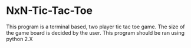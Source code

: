 # NxN-Tic-Tac-Toe
This program is a terminal based, two player tic tac toe game.
The size of the game board is decided by the user.
This program should be ran using python 2.X
